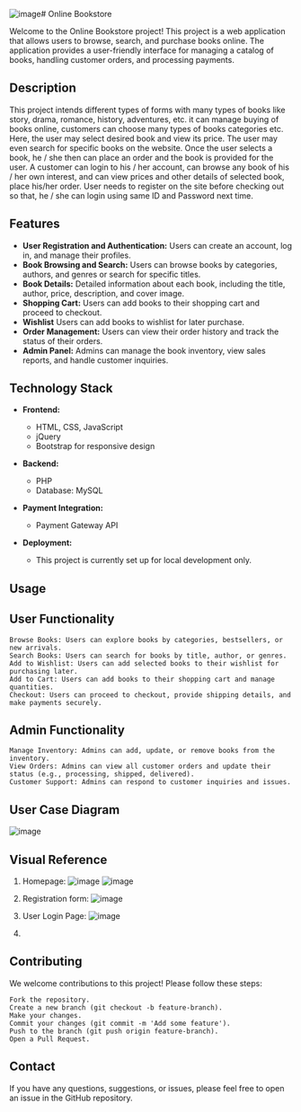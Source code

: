 ![image](https://github.com/user-attachments/assets/33724c0d-8e5e-4023-b40f-fad86d07201c)# Online Bookstore

Welcome to the Online Bookstore project! This project is a web application that allows users to browse, search, and purchase books online. The application provides a user-friendly interface for managing a catalog of books, handling customer orders, and processing payments.

## Description
This project intends different types of forms with many types of books like story, drama, romance, history, adventures, etc. it can manage buying of books online, customers can choose many types of books categories etc. Here, the user may select desired book and view its price. The user may even search for specific books on the website. Once the user selects a book, he / she then can place an order and the book is provided for the user.
A customer can login to his / her account, can browse any book of his / her own interest, and can view prices and other details of selected book, place his/her order. User needs to register on the site before checking out so that, he / she can login using same ID and Password next time.

## Features

- **User Registration and Authentication:** Users can create an account, log in, and manage their profiles.
- **Book Browsing and Search:** Users can browse books by categories, authors, and genres or search for specific titles.
- **Book Details:** Detailed information about each book, including the title, author, price, description, and cover image.
- **Shopping Cart:** Users can add books to their shopping cart and proceed to checkout.
- **Wishlist** Users can add books to wishlist for later purchase.
- **Order Management:** Users can view their order history and track the status of their orders.
- **Admin Panel:** Admins can manage the book inventory, view sales reports, and handle customer inquiries.

## Technology Stack

- **Frontend:**
  - HTML, CSS, JavaScript
  - jQuery
  - Bootstrap for responsive design

- **Backend:**
  - PHP
  - Database: MySQL

- **Payment Integration:**
  - Payment Gateway API

- **Deployment:**
  - This project is currently set up for local development only.

## Usage
## User Functionality

    Browse Books: Users can explore books by categories, bestsellers, or new arrivals.
    Search Books: Users can search for books by title, author, or genres.
    Add to Wishlist: Users can add selected books to their wishlist for purchasing later.
    Add to Cart: Users can add books to their shopping cart and manage quantities.
    Checkout: Users can proceed to checkout, provide shipping details, and make payments securely.

## Admin Functionality

    Manage Inventory: Admins can add, update, or remove books from the inventory.
    View Orders: Admins can view all customer orders and update their status (e.g., processing, shipped, delivered).
    Customer Support: Admins can respond to customer inquiries and issues.
## User Case Diagram
![image](https://github.com/user-attachments/assets/09eb1f6f-c662-4feb-bd9d-f4a002432478)

## Visual Reference
   1. Homepage:
   ![image](https://github.com/user-attachments/assets/a509847b-a39d-4ad6-9686-604658caf201)
   ![image](https://github.com/user-attachments/assets/2e8c815f-9a53-4372-9277-4e5f3fbf0da0)

   2. Registration form:
      ![image](https://github.com/user-attachments/assets/ce3fde58-0255-4c76-bf56-7e00ebc32c79)

   3. User Login Page:
      ![image](https://github.com/user-attachments/assets/d39b4b33-5d59-488f-a8d5-ffabc0da2b87)
      
   4. 

## Contributing
We welcome contributions to this project! Please follow these steps:

    Fork the repository.
    Create a new branch (git checkout -b feature-branch).
    Make your changes.
    Commit your changes (git commit -m 'Add some feature').
    Push to the branch (git push origin feature-branch).
    Open a Pull Request.

## Contact
If you have any questions, suggestions, or issues, please feel free to open an issue in the GitHub repository.
